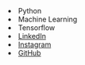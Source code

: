 <li>Python
<li>Machine Learning
<li>Tensorflow

<li><a href=
"https://www.linkedin.com/in/dayanithi-elumalai-014618225/?lipi=urn%3Ali%3Apage%3Ad_flagship3_profile_view_base%3BJyTJXT56RYOgqpUUAfdcXg%3D%3D">LinkedIn</a>
<li><a href=
"https://www.instagram.com/devtown.in/">Instagram</a>

<li><a href=
"https://github.com/dayanithi400/">GitHub</a>

